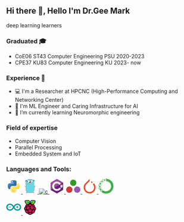 ## Hi there 👋, Hello I'm Dr.Gee Mark
deep learning learners

### Graduated 🎓
- CoE06 ST43 Computer Engineering PSU 2020-2023
- CPE37 KU83 Computer Engineering KU  2023- now
### Experience 🔅
- 💻 I'm a Researcher at HPCNC (High-Performance Computing and Networking Center) 
- 📘 I'm ML Engineer and Caring Infrastructure for AI
- 🌱 I’m currently learning Neuromorphic engineering

### Field of expertise
- Computer Vision
- Parallel Processing
- Embedded System and IoT
  
<p align="left"></p>
<h3 align="left">Languages and Tools:</h3>
<p align="left"> 
<a href="https://www.python.org" target="_blank" rel="noreferrer"> <img src="https://raw.githubusercontent.com/devicons/devicon/master/icons/python/python-original.svg" alt="python" width="40" height="40"/> </a>
<a href="https://golang.org" target="_blank" rel="noreferrer"> <img src="https://raw.githubusercontent.com/devicons/devicon/master/icons/go/go-original.svg" alt="go" width="40" height="40"/> </a>
<a href="https://www.cprogramming.com/" target="_blank" rel="noreferrer"> <img src="https://upload.wikimedia.org/wikipedia/commons/1/18/C_Programming_Language.svg" alt="c" width="40" height="40"/> </a> <a href="https://www.w3schools.com/cs/" target="_blank" rel="noreferrer"> <img src="https://raw.githubusercontent.com/devicons/devicon/master/icons/csharp/csharp-original.svg" alt="csharp" width="40" height="40"/> </a>
<a href="https://julialang.org/" target="_blank" rel="noreferrer"> <img src="https://raw.githubusercontent.com/devicons/devicon/refs/heads/master/icons/julia/julia-original.svg" alt="julia" width="40" height="40"/> </a>
<a href="https://pytorch.org/" target="_blank" rel="noreferrer"> <img src="https://raw.githubusercontent.com/devicons/devicon/master/icons/pytorch/pytorch-original.svg" alt="pytorch" width="40" height="40"/> </a>
<a href="https://anaconda.org/" target="_blank" rel="noreferrer"> <img src="https://raw.githubusercontent.com/devicons/devicon/master/icons/anaconda/anaconda-original.svg" alt="conda" width="40" height="40"/> </a>

<a href="https://www.arduino.cc/" target="_blank" rel="noreferrer"> <img src="https://raw.githubusercontent.com/devicons/devicon/master/icons/arduino/arduino-original.svg" alt="arduino" width="40" height="40"/> </a><a href="" target="_blank" rel="noreferrer"> <img src="https://raw.githubusercontent.com/devicons/devicon/master/icons/raspberrypi/raspberrypi-original.svg" alt="rasberrypi" width="40" height="40"/> </a>



####
</p>

